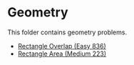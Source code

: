 # Geometry

This folder contains geometry problems.

* [Rectangle Overlap (Easy 836)](/Geometry/overlap)
* [Rectangle Area (Medium 223)](/Geometry/area)
